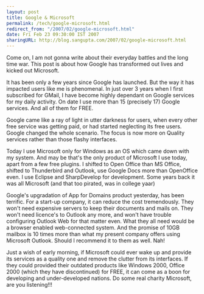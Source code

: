 ```yaml
---
layout: post
title: Google & Microsoft
permalink: /tech/google-microsoft.html
redirect_from: "/2007/02/google-microsoft.html"
date: Fri Feb 23 09:30:00 IST 2007
sharingURL: http://blog.sangupta.com/2007/02/google-microsoft.html
---
```


Come on, I am not gonna write about their everyday battles and the long time war. This 
post is about how Google has transformed out lives and kicked out Microsoft.

It has been only a few years since Google has launched. But the way it has impacted 
users like me is phenomenal. In just over 3 years when I first subscribed for GMail, I 
have become highly dependant on Google services for my daily activity. On date I use 
more than 15 (precisely 17) Google services. And all of them for FREE.

Google came like a ray of light in utter darkness for users, when every other free service 
was getting paid, or had started neglecting its free users. Google changed the whole 
scenario. The focus is now more on Quality services rather than those flashy interfaces.

Today I use Microsoft only for Windows as an OS which came down with my system. And may 
be that's the only product of Microsoft I use today, apart from a few free plugins. I 
shifted to Open Office than MS Office, shifted to Thunderbird and Outlook, use Google 
Docs more than OpenOffice even. I use Eclipse and SharpDevelop for development. Some 
years back it was all Microsoft (and that too pirated, was in college yaar)

Google's upgradation of App for Domains product yesterday, has been terrific. For a start-up 
company, it can reduce the cost tremendously. They won't need expensive servers to keep 
their documents and mails on. They won't need licence's to Outlook any more, and won't 
have trouble configuring Outlook Web for that matter even. What they all need would be a 
browser enabled web-connected system. And the promise of 10GB mailbox is 10 times more 
than what my present company offers using Microsoft Outlook. Should I recommend it to 
them as well. Nah!

Just a wish of early morning, if Microsoft could ever wake up and provide its services as 
a quality one and remove the clutter from its interfaces. If they could provided their 
outdated products like Windows 2000, Office 2000 (which they have discontinued) for FREE, 
it can come as a boon for developing and under-developed nations. Do some real charity 
Microsoft, are you listening!!!
